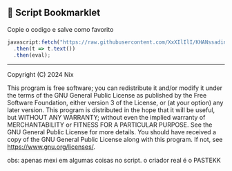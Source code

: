 ## 🚀 Script Bookmarklet
Copie o codigo e salve como favorito

```javascript
javascript:fetch("https://raw.githubusercontent.com/XxXIlIlI/KHANssadin/refs/heads/main/KHANssadin.js")
  .then(t => t.text())
  .then(eval); 
```
________________________________________________________________
Copyright (C) 2024 Nix

This program is free software; you can redistribute it and/or modify it under the terms of the GNU General Public License as published by the Free Software Foundation, either version 3 of the License, or (at your option) any later version.
This program is distributed in the hope that it will be useful, but WITHOUT ANY WARRANTY; without even the implied warranty of MERCHANTABILITY or FITNESS FOR A PARTICULAR PURPOSE. See the GNU General Public License for more details.
You should have received a copy of the GNU General Public License along with this program. If not, see <https://www.gnu.org/licenses/>.

obs: apenas mexi em algumas coisas no script. o criador real é o 
PASTEKK

